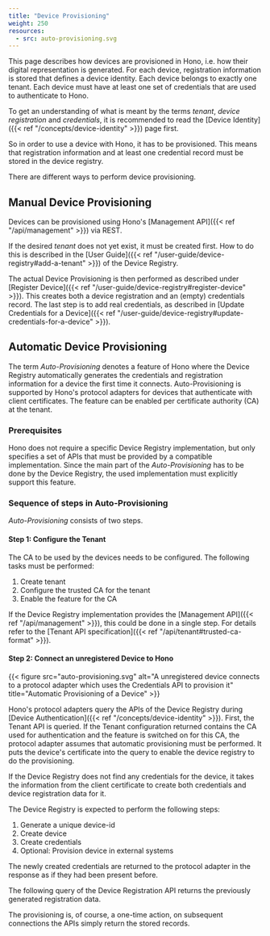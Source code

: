 ```yaml
---
title: "Device Provisioning"
weight: 250
resources:
  - src: auto-provisioning.svg
---
```


This page describes how devices are provisioned in Hono, i.e. how their digital representation is generated.
For each device, registration information is stored that defines a device identity. 
Each device belongs to exactly one tenant. Each device must have at least one set of credentials that are used to authenticate to Hono.

To get an understanding of what is meant by the terms *tenant*, *device registration* and *credentials*, 
it is recommended to read the [Device Identity]({{< ref "/concepts/device-identity" >}}) page first.

So in order to use a device with Hono, it has to be provisioned. 
This means that registration information and at least one credential record must be stored in the device registry.

There are different ways to perform device provisioning.

## Manual Device Provisioning

Devices can be provisioned using Hono's [Management API]({{< ref "/api/management" >}}) via REST.

If the desired *tenant* does not yet exist, it must be created first. 
How to do this is described in the [User Guide]({{< ref "/user-guide/device-registry#add-a-tenant" >}}) of the Device Registry.

The actual Device Provisioning is then performed as described under [Register Device]({{< ref "/user-guide/device-registry#register-device" >}}). 
This creates both a device registration and an (empty) credentials record.
The last step is to add real credentials, as described in [Update Credentials for a Device]({{< ref "/user-guide/device-registry#update-credentials-for-a-device" >}}).


## Automatic Device Provisioning

The term *Auto-Provisioning* denotes a feature of Hono where the Device Registry automatically generates 
the credentials and registration information for a device the first time it connects.
Auto-Provisioning is supported by Hono's protocol adapters for devices that authenticate with client certificates.
The feature can be enabled per certificate authority (CA) at the tenant.


### Prerequisites

Hono does not require a specific Device Registry implementation, but only specifies a set of APIs that must be provided by a compatible implementation.
Since the main part of the *Auto-Provisioning* has to be done by the Device Registry, the used implementation must explicitly support this feature.


### Sequence of steps in Auto-Provisioning

*Auto-Provisioning* consists of two steps. 

#### Step 1: Configure the Tenant

The CA to be used by the devices needs to be configured. The following tasks must be performed:

1. Create tenant
2. Configure the trusted CA for the tenant
3. Enable the feature for the CA

If the Device Registry implementation provides the [Management API]({{< ref "/api/management" >}}), this could be done in a single step. 
For details refer to the [Tenant API specification]({{< ref "/api/tenant#trusted-ca-format" >}}).

#### Step 2: Connect an unregistered Device to Hono

{{< figure src="auto-provisioning.svg" alt="A unregistered device connects to a protocol adapter which uses the Credentials API to provision it" title="Automatic Provisioning of a Device" >}}

Hono's protocol adapters query the APIs of the Device Registry during [Device Authentication]({{< ref "/concepts/device-identity" >}}).
First, the Tenant API is queried. If the Tenant configuration returned contains the CA used for authentication and the 
feature is switched on for this CA, the protocol adapter assumes that automatic provisioning must be performed.
It puts the device's certificate into the query to enable the device registry to do the provisioning.

If the Device Registry does not find any credentials for the device, it takes the information from the client 
certificate to create both credentials and device registration data for it.

The Device Registry is expected to perform the following steps: 

1. Generate a unique device-id
2. Create device
3. Create credentials
4. Optional: Provision device in external systems

The newly created credentials are returned to the protocol adapter in the response as if they had been present before.

The following query of the Device Registration API returns the previously generated registration data.

The provisioning is, of course, a one-time action, on subsequent connections the APIs simply return the stored records.
